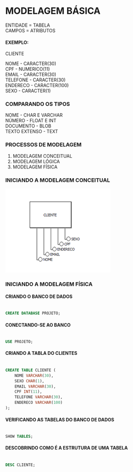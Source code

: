 <h1> MODELAGEM BÁSICA  </h1>

<p>  
	ENTIDADE = TABELA <br> 
	CAMPOS = ATRIBUTOS 
</p>

<h4> EXEMPLO: </h4>

<p> 
CLIENTE<br>

NOME - CARACTER(30)<br>
CPF - NUMERICO(11)<br>
EMAIL - CARACTER(30)<br>
TELEFONE - CARACTER(30)<br>
ENDERECO - CARACTER(100)<br>
SEXO - CARACTER(1)<br>
</p>


<h3> COMPARANDO OS TIPOS </h3>

<p> 
NOME - CHAR E VARCHAR<br>
NÚMERO - FLOAT E INT<br>
DOCUMENTO - BLOB<br>
TEXTO EXTENSO - TEXT<br>
</p> 

<h3> PROCESSOS DE MODELAGEM </h3>

1. MODELAGEM CONCEITUAL
2. MODELAGEM LÓGICA
3. MODELAGEM FÍSICA

<h3> INICIANDO A MODELAGEM CONCEITUAL </h3>

![GitHub Modelagem Conceitual](https://github.com/jhonatanoliveira1/banco-de-dados-e-SQL/blob/main/.github/img/modelagem-conceitual-01.PNG)

<h3> INICIANDO A MODELAGEM FÍSICA </h3>


<h4> CRIANDO O BANCO DE DADOS </h4>

```SQL

CREATE DATABASE PROJETO;

```

<h4>  CONECTANDO-SE AO BANCO </h4>

```SQL

USE PROJETO;

```

<h4> CRIANDO A TABLA DO CLIENTES </h4>

```SQL

CREATE TABLE CLIENTE (
	NOME VARCHAR(30),
	SEXO CHAR(1),
	EMAIL VARCHAR(30),
	CPF INT(11),
	TELEFONE VARCHAR(30),
	ENDERECO VARCHAR(100)
);

```
<h4> VERIFICANDO AS TABELAS DO BANCO DE DADOS </h4>

```SQL

SHOW TABLES;

```

<h4> DESCOBRINDO COMO É A ESTRUTURA DE UMA TABELA </h4>

```SQL

DESC CLIENTE;

```
